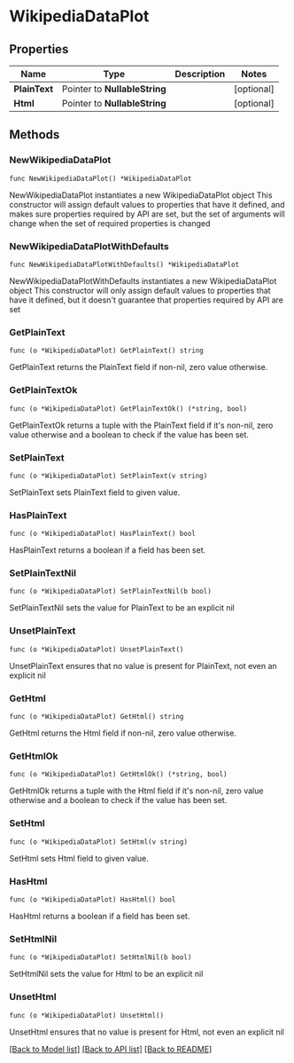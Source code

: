 # WikipediaDataPlot

## Properties

Name | Type | Description | Notes
------------ | ------------- | ------------- | -------------
**PlainText** | Pointer to **NullableString** |  | [optional] 
**Html** | Pointer to **NullableString** |  | [optional] 

## Methods

### NewWikipediaDataPlot

`func NewWikipediaDataPlot() *WikipediaDataPlot`

NewWikipediaDataPlot instantiates a new WikipediaDataPlot object
This constructor will assign default values to properties that have it defined,
and makes sure properties required by API are set, but the set of arguments
will change when the set of required properties is changed

### NewWikipediaDataPlotWithDefaults

`func NewWikipediaDataPlotWithDefaults() *WikipediaDataPlot`

NewWikipediaDataPlotWithDefaults instantiates a new WikipediaDataPlot object
This constructor will only assign default values to properties that have it defined,
but it doesn't guarantee that properties required by API are set

### GetPlainText

`func (o *WikipediaDataPlot) GetPlainText() string`

GetPlainText returns the PlainText field if non-nil, zero value otherwise.

### GetPlainTextOk

`func (o *WikipediaDataPlot) GetPlainTextOk() (*string, bool)`

GetPlainTextOk returns a tuple with the PlainText field if it's non-nil, zero value otherwise
and a boolean to check if the value has been set.

### SetPlainText

`func (o *WikipediaDataPlot) SetPlainText(v string)`

SetPlainText sets PlainText field to given value.

### HasPlainText

`func (o *WikipediaDataPlot) HasPlainText() bool`

HasPlainText returns a boolean if a field has been set.

### SetPlainTextNil

`func (o *WikipediaDataPlot) SetPlainTextNil(b bool)`

 SetPlainTextNil sets the value for PlainText to be an explicit nil

### UnsetPlainText
`func (o *WikipediaDataPlot) UnsetPlainText()`

UnsetPlainText ensures that no value is present for PlainText, not even an explicit nil
### GetHtml

`func (o *WikipediaDataPlot) GetHtml() string`

GetHtml returns the Html field if non-nil, zero value otherwise.

### GetHtmlOk

`func (o *WikipediaDataPlot) GetHtmlOk() (*string, bool)`

GetHtmlOk returns a tuple with the Html field if it's non-nil, zero value otherwise
and a boolean to check if the value has been set.

### SetHtml

`func (o *WikipediaDataPlot) SetHtml(v string)`

SetHtml sets Html field to given value.

### HasHtml

`func (o *WikipediaDataPlot) HasHtml() bool`

HasHtml returns a boolean if a field has been set.

### SetHtmlNil

`func (o *WikipediaDataPlot) SetHtmlNil(b bool)`

 SetHtmlNil sets the value for Html to be an explicit nil

### UnsetHtml
`func (o *WikipediaDataPlot) UnsetHtml()`

UnsetHtml ensures that no value is present for Html, not even an explicit nil

[[Back to Model list]](../README.md#documentation-for-models) [[Back to API list]](../README.md#documentation-for-api-endpoints) [[Back to README]](../README.md)


